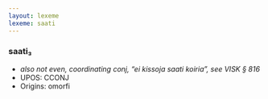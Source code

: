 ```yaml
---
layout: lexeme
lexeme: saati
---
```


###  saati₃

* _also not even, coordinating conj, “ei kissoja saati koiria”, see VISK § 816_
* UPOS:  CCONJ
* Origins: omorfi 

